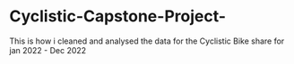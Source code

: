 # Cyclistic-Capstone-Project-
This is how i cleaned and analysed the data for the Cyclistic Bike share for jan 2022 - Dec 2022
